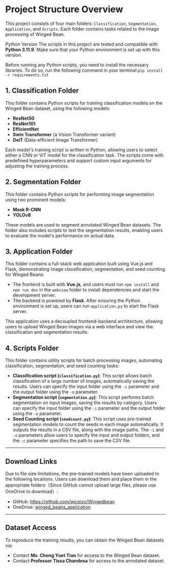 # Project Structure Overview

This project consists of four main folders: `Classification`, `Segmentation`, `Application`, and `Scripts`. Each folder contains tasks related to the image processing of Winged Bean.

Python Version The scripts in this project are tested and compatible with **Python 3.11.9**. Make sure that your Python environment is set up with this version.

Before running any Python scripts, you need to install the necessary libraries. To do so, run the following command in your terminal:`pip install -r requirements.txt`

## 1. Classification Folder

This folder contains Python scripts for training classification models on the Winged Bean dataset, using the following models:

- **ResNet50**
- **ResNet101**
- **EfficientNet**
- **Swin Transformer** (a Vision Transformer variant)
- **DeiT** (Data-efficient Image Transformer)

Each model's training script is written in Python, allowing users to select either a CNN or ViT model for the classification task. The scripts come with predefined hyperparameters and support custom input arguments for adjusting the training process.

## 2. Segmentation Folder

This folder contains Python scripts for performing image segmentation using two prominent models:

- **Mask R-CNN**
- **YOLOv8**

These models are used to segment annotated Winged Bean datasets. The folder also includes scripts to test the segmentation results, enabling users to evaluate the model's performance on actual data.

## 3. Application Folder

This folder contains a full-stack web application built using Vue.js and Flask, demonstrating image classification, segmentation, and seed counting for Winged Beans:

- The frontend is built with **Vue.js**, and users must run `npm install` and `npm run dev` in the `webview` folder to install dependencies and start the development server.
- The backend is powered by **Flask**. After ensuring the Python environment is set up, users can run `application.py` to start the Flask server.

This application uses a decoupled frontend-backend architecture, allowing users to upload Winged Bean images via a web interface and view the classification and segmentation results.

## 4. Scripts Folder

This folder contains utility scripts for batch processing images, automating classification, segmentation, and seed counting tasks:

- **Classification script (`classification.py`)**: This script allows batch classification of a large number of images, automatically saving the results. Users can specify the input folder using the `-i` parameter and the output folder using the `-o` parameter.
- **Segmentation script (`segmentation.py`)**: This script performs batch segmentation on input images, saving the results by category. Users can specify the input folder using the `-i` parameter and the output folder using the `-o` parameter.
- **Seed Counting script (`seedcount.py`)**: This script uses pre-trained segmentation models to count the seeds in each image automatically. It outputs the results in a CSV file, along with the image paths. The `-i` and `-o` parameters allow users to specify the input and output folders, and the `-c` parameter specifies the path to save the CSV file.

---

## Download Links

Due to file size limitations, the pre-trained models have been uploaded to the following locations. Users can download them and place them in the appropriate folders（Since GitHub cannot upload large files, please use OneDrive to download）:

- GitHub: https://github.com/wjceizo/Wingedbean
- OneDrive: [winged_beans_application](https://uniofnottm-my.sharepoint.com/:f:/g/personal/psxjw18_nottingham_ac_uk/EncFRHmn13VKtC6Pl-l-TeYBqWXjpRfzZvmfxw1D9f3jlw?e=KQJE0q)

---

## Dataset Access

To reproduce the training results, you can obtain the Winged Bean datasets via:

- Contact **Ms. Chong Yuet Tian** for access to the Winged Bean dataset.
- Contact **Professor Tissa Chandesa** for access to the annotated dataset.
